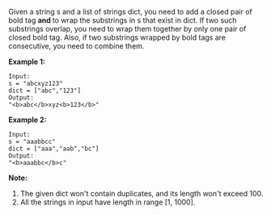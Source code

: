 Given a string s and a list of strings dict, you need to add a closed pair of bold tag <b> and </b> to wrap the substrings in s that exist in dict. If two such substrings overlap, you need to wrap them together by only one pair of closed bold tag. Also, if two substrings wrapped by bold tags are consecutive, you need to combine them.

**Example 1:**
```
Input: 
s = "abcxyz123"
dict = ["abc","123"]
Output:
"<b>abc</b>xyz<b>123</b>"
```
**Example 2:**
```
Input: 
s = "aaabbcc"
dict = ["aaa","aab","bc"]
Output:
"<b>aaabbc</b>c"
```
**Note:**
1. The given dict won't contain duplicates, and its length won't exceed 100.
2. All the strings in input have length in range [1, 1000].

